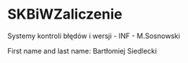 # SKBiWZaliczenie
Systemy kontroli błędów i wersji - INF - M.Sosnowski

First name and last name: Bartłomiej Siedlecki